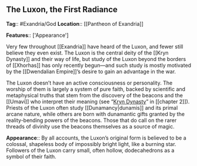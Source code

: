 ## The Luxon, the First Radiance
**Tag**:: #Exandria/God
**Location**:: [[Pantheon of Exandria]]

**Features**:: ['Appearance']

Very few throughout [[Exandria]] have heard of the Luxon, and fewer still believe they even exist. The Luxon is the central deity of the [[Kryn Dynasty]] and their way of life, but study of the Luxon beyond the borders of [[Xhorhas]] has only recently begun—and such study is mostly motivated by the [[Dwendalian Empire]]’s desire to gain an advantage in the war.

The Luxon doesn’t have an active consciousness or personality. The worship of them is largely a system of pure faith, backed by scientific and metaphysical truths that stem from the discovery of the beacons and the [[Umavi]] who interpret their meaning (see “[Kryn Dynasty](https://www.dndbeyond.com/sources/egtw/factions-and-societies#KrynDynasty "[[Kryn Dynasty]]")” in [[chapter 2]]). Priests of the Luxon often study [[Dunamancy|dunamis]] and its primal arcane nature, while others are born with dunamantic gifts granted by the reality-bending powers of the beacons. Those that do call on the rarer threads of divinity use the beacons themselves as a source of magic.

**Appearance**:: By all accounts, the Luxon’s original form is believed to be a colossal, shapeless body of impossibly bright light, like a burning star. Followers of the Luxon carry small, often hollow, dodecahedrons as a symbol of their faith.
